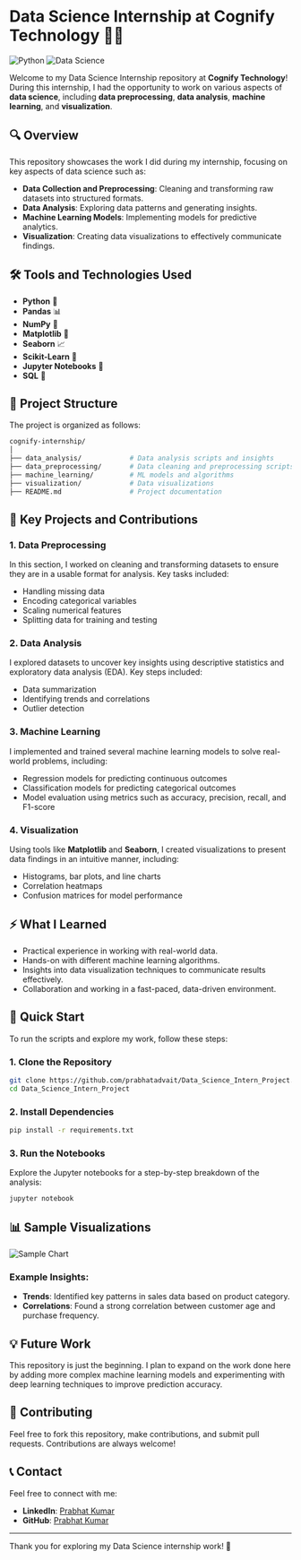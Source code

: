 
# **Data Science Internship at Cognify Technology** 🧑‍💻

![Python](https://img.shields.io/badge/Python-3776AB?style=for-the-badge&logo=python&logoColor=white)
![Data Science](https://img.shields.io/badge/Data%20Science-000000?style=for-the-badge&logo=data-science&logoColor=white)

Welcome to my Data Science Internship repository at **Cognify Technology**! During this internship, I had the opportunity to work on various aspects of **data science**, including **data preprocessing**, **data analysis**, **machine learning**, and **visualization**.

## **🔍 Overview**

This repository showcases the work I did during my internship, focusing on key aspects of data science such as:

- **Data Collection and Preprocessing**: Cleaning and transforming raw datasets into structured formats.
- **Data Analysis**: Exploring data patterns and generating insights.
- **Machine Learning Models**: Implementing models for predictive analytics.
- **Visualization**: Creating data visualizations to effectively communicate findings.

## **🛠 Tools and Technologies Used**
- **Python** 🐍
- **Pandas** 📊
- **NumPy** 🔢
- **Matplotlib** 🎨
- **Seaborn** 📈
- **Scikit-Learn** 🔬
- **Jupyter Notebooks** 📝
- **SQL** 📅

## **📂 Project Structure**

The project is organized as follows:

```bash
cognify-internship/
│
├── data_analysis/            # Data analysis scripts and insights
├── data_preprocessing/       # Data cleaning and preprocessing scripts
├── machine_learning/         # ML models and algorithms
├── visualization/            # Data visualizations
├── README.md                 # Project documentation
```

## **🔧 Key Projects and Contributions**

### **1. Data Preprocessing**
In this section, I worked on cleaning and transforming datasets to ensure they are in a usable format for analysis. Key tasks included:
- Handling missing data
- Encoding categorical variables
- Scaling numerical features
- Splitting data for training and testing

### **2. Data Analysis**
I explored datasets to uncover key insights using descriptive statistics and exploratory data analysis (EDA). Key steps included:
- Data summarization
- Identifying trends and correlations
- Outlier detection

### **3. Machine Learning**
I implemented and trained several machine learning models to solve real-world problems, including:
- Regression models for predicting continuous outcomes
- Classification models for predicting categorical outcomes
- Model evaluation using metrics such as accuracy, precision, recall, and F1-score

### **4. Visualization**
Using tools like **Matplotlib** and **Seaborn**, I created visualizations to present data findings in an intuitive manner, including:
- Histograms, bar plots, and line charts
- Correlation heatmaps
- Confusion matrices for model performance

## **⚡ What I Learned**
- Practical experience in working with real-world data.
- Hands-on with different machine learning algorithms.
- Insights into data visualization techniques to communicate results effectively.
- Collaboration and working in a fast-paced, data-driven environment.

## **🚀 Quick Start**

To run the scripts and explore my work, follow these steps:

### **1. Clone the Repository**
```bash
git clone https://github.com/prabhatadvait/Data_Science_Intern_Project.git
cd Data_Science_Intern_Project
```

### **2. Install Dependencies**
```bash
pip install -r requirements.txt
```

### **3. Run the Notebooks**
Explore the Jupyter notebooks for a step-by-step breakdown of the analysis:
```bash
jupyter notebook
```

## **📊 Sample Visualizations**

![Sample Chart](https://via.placeholder.com/600x300.png)

### **Example Insights**:
- **Trends**: Identified key patterns in sales data based on product category.
- **Correlations**: Found a strong correlation between customer age and purchase frequency.

## **💡 Future Work**
This repository is just the beginning. I plan to expand on the work done here by adding more complex machine learning models and experimenting with deep learning techniques to improve prediction accuracy.

## **🤝 Contributing**
Feel free to fork this repository, make contributions, and submit pull requests. Contributions are always welcome!

## **📞 Contact**

Feel free to connect with me:
- **LinkedIn**: [Prabhat Kumar](https://www.linkedin.com/in/prabhat-kumar-1260a5259)
- **GitHub**: [Prabhat Kumar](https://github.com/prabhatadvait)

---

Thank you for exploring my Data Science internship work! 🚀
